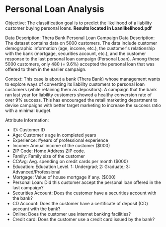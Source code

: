# Personal Loan Analysis


Objective:
The classification goal is to predict the likelihood of a liability customer buying personal loans.
**Results located in Loanlikelihood.pdf**

Data Description:
Thera Bank Personal Loan Campaign Data Description:
The dataset contains data on 5000 customers. The data include customer demographic information (age, income, etc.), the customer's relationship with the bank (mortgage, securities account, etc.), and the customer response to the last personal loan campaign (Personal Loan). Among these 5000 customers, only 480 (= 9.6%) accepted the personal loan that was offered to them in the earlier campaign.

Context:
This case is about a bank (Thera Bank) whose management wants to explore ways of converting its liability customers to personal loan customers (while retaining them as depositors). A campaign that the bank ran last year for liability customers showed a healthy conversion rate of over 9% success. This has encouraged the retail marketing department to devise campaigns with better target marketing to increase the success ratio with a minimal budget.


Attribute Information:
+ ID: Customer ID
+ Age: Customer's age in completed years
+ Experience: #years of professional experience
+ Income: Annual income of the customer ($000)
+ ZIP Code: Home Address ZIP code.
+ Family: Family size of the customer
+ CCAvg: Avg. spending on credit cards per month ($000)
+ Education: Education Level. 1: Undergrad; 2: Graduate; 3: Advanced/Professional
+ Mortgage: Value of house mortgage if any. ($000)
+ Personal Loan: Did this customer accept the personal loan offered in the last campaign?
+ Securities Account: Does the customer have a securities account with the bank?
+ CD Account: Does the customer have a certificate of deposit (CD) account with the bank?
+ Online: Does the customer use internet banking facilities?
+ Credit card: Does the customer use a credit card issued by the bank?


